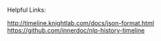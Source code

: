 Helpful Links:

http://timeline.knightlab.com/docs/json-format.html
https://github.com/innerdoc/nlp-history-timeline

